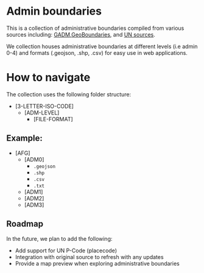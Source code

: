 # Admin boundaries

This is a collection of administrative boundaries compiled from various sources including: [GADM](https://gadm.org),[GeoBoundaries](https://www.geoboundaries.org/), and [UN sources](https://data.humdata.org/).

We collection houses administrative boundaries at different levels (i.e admin 0-4) and formats (.geojson, .shp, .csv) for easy use in web applications.

# How to navigate

The collection uses the following folder structure:

- [3-LETTER-ISO-CODE]
    - [ADM-LEVEL]
        - [FILE-FORMAT]

## Example:

- [AFG]
    - [ADM0]
        - `.geojson`
        - `.shp`
        - `.csv`
        - `.txt`
    - [ADM1]
    - [ADM2]
    - [ADM3]

## Roadmap

In the future, we plan to add the following:
- Add support for UN P-Code (placecode)
- Integration with original source to refresh with any updates
- Provide a map preview when exploring administrative boundaries